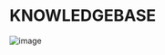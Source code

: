 # KNOWLEDGEBASE
![image](https://github.com/oleksiimatsui/KNOWLEDGEBASE/assets/92246422/6e19b124-ac20-4329-aa9a-06c620a22d6e)
